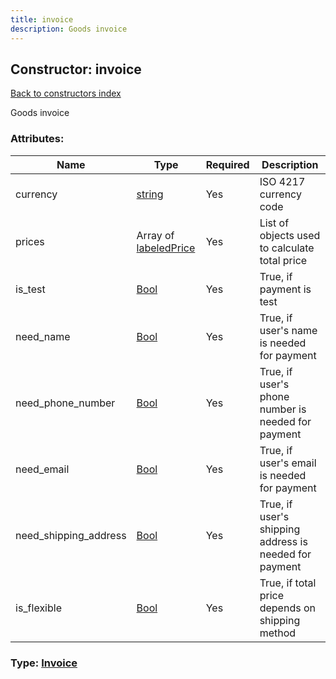 ```yaml
---
title: invoice
description: Goods invoice
---
```

## Constructor: invoice  
[Back to constructors index](index.md)



Goods invoice

### Attributes:

| Name     |    Type       | Required | Description |
|----------|---------------|----------|-------------|
|currency|[string](../types/string.md) | Yes|ISO 4217 currency code|
|prices|Array of [labeledPrice](../constructors/labeledPrice.md) | Yes|List of objects used to calculate total price|
|is\_test|[Bool](../types/Bool.md) | Yes|True, if payment is test|
|need\_name|[Bool](../types/Bool.md) | Yes|True, if user's name is needed for payment|
|need\_phone\_number|[Bool](../types/Bool.md) | Yes|True, if user's phone number is needed for payment|
|need\_email|[Bool](../types/Bool.md) | Yes|True, if user's email is needed for payment|
|need\_shipping\_address|[Bool](../types/Bool.md) | Yes|True, if user's shipping address is needed for payment|
|is\_flexible|[Bool](../types/Bool.md) | Yes|True, if total price depends on shipping method|



### Type: [Invoice](../types/Invoice.md)


